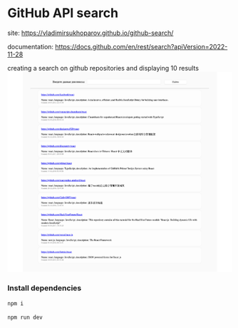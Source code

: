 # GitHub API search
site: https://vladimirsukhoparov.github.io/github-search/

documentation: https://docs.github.com/en/rest/search?apiVersion=2022-11-28


creating a search on github repositories and displaying 10 results
![screenshot](./readme-assets/search.png)

### Install dependencies

```bash
npm i
```

```bash
npm run dev
```

